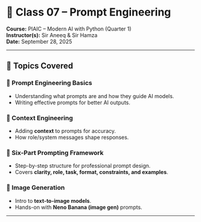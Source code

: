 # 🌟 Class 07 – Prompt Engineering  

**Course:** PIAIC – Modern AI with Python (Quarter 1)  
**Instructor(s):** Sir Aneeq & Sir Hamza  
**Date:** September 28, 2025  

---

## 🎯 Topics Covered  

### 🔹 Prompt Engineering Basics
- Understanding what prompts are and how they guide AI models.
- Writing effective prompts for better AI outputs.

### 🔹 Context Engineering
- Adding **context** to prompts for accuracy.
- How role/system messages shape responses.  

### 🔹 Six-Part Prompting Framework  
- Step-by-step structure for professional prompt design.  
- Covers **clarity, role, task, format, constraints, and examples**.  

### 🔹 Image Generation  
- Intro to **text-to-image models**.
- Hands-on with **Neno Banana (image gen)** prompts.

---
